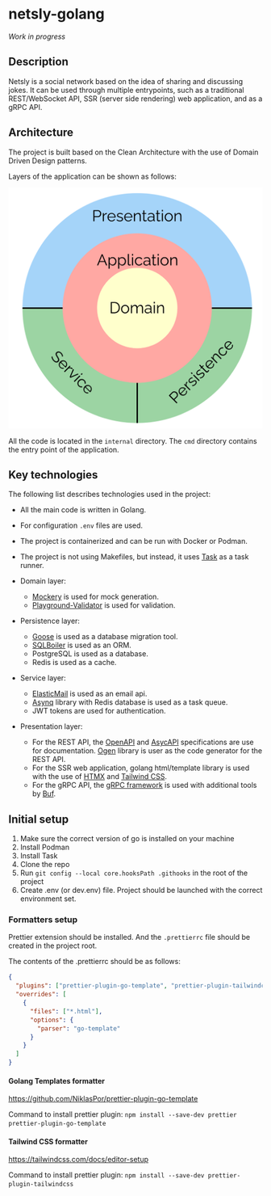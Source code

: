 # netsly-golang

_Work in progress_

## Description

Netsly is a social network based on the idea of sharing and discussing jokes. It can be used through multiple entrypoints, such as a traditional REST/WebSocket API, SSR (server side rendering) web application, and as a gRPC API.

## Architecture

The project is built based on the Clean Architecture with the use of Domain Driven Design patterns.

Layers of the application can be shown as follows:

![architecture diagram](images/architecture_circle_diagram.png)

All the code is located in the `internal` directory. The `cmd` directory contains the entry point of the application.

## Key technologies

The following list describes technologies used in the project:

- All the main code is written in Golang.
- For configuration `.env` files are used.
- The project is containerized and can be run with Docker or Podman.
- The project is not using Makefiles, but instead, it uses [Task](https://taskfile.dev/) as a task runner.

- Domain layer:

  - [Mockery](https://github.com/vektra/mockery) is used for mock generation.
  - [Playground-Validator](https://github.com/go-playground/validator) is used for validation.

- Persistence layer:

  - [Goose](https://github.com/pressly/goose) is used as a database migration tool.
  - [SQLBoiler](https://github.com/volatiletech/sqlboiler) is used as an ORM.
  - PostgreSQL is used as a database.
  - Redis is used as a cache.

- Service layer:

  - [ElasticMail](https://elasticemail.com/) is used as an email api.
  - [Asynq](https://github.com/hibiken/asynq) library with Redis database is used as a task queue.
  - JWT tokens are used for authentication.

- Presentation layer:

  - For the REST API, the [OpenAPI](https://learn.openapis.org/) and [AsycAPI](https://www.asyncapi.com/en) specifications are use for documentation. [Ogen](https://github.com/ogen-go/ogen) library is user as the code generator for the REST API.
  - For the SSR web application, golang html/template library is used with the use of [HTMX](https://htmx.org/) and [Tailwind CSS](https://tailwindcss.com/).
  - For the gRPC API, the [gRPC framework](https://grpc.io/) is used with additional tools by [Buf](https://buf.build/).

## Initial setup

1. Make sure the correct version of go is installed on your machine
2. Install Podman
3. Install Task
4. Clone the repo
5. Run `git config --local core.hooksPath .githooks` in the root of the project
6. Create .env (or dev.env) file. Project should be launched with the correct environment set.

### Formatters setup

Prettier extension should be installed. And the `.prettierrc` file should be created in the project root.

The contents of the .prettierrc should be as follows:

```json
{
  "plugins": ["prettier-plugin-go-template", "prettier-plugin-tailwindcss"],
  "overrides": [
    {
      "files": ["*.html"],
      "options": {
        "parser": "go-template"
      }
    }
  ]
}
```

#### Golang Templates formatter

https://github.com/NiklasPor/prettier-plugin-go-template

Command to install prettier plugin: `npm install --save-dev prettier prettier-plugin-go-template`

#### Tailwind CSS formatter

https://tailwindcss.com/docs/editor-setup

Command to install prettier plugin: `npm install --save-dev prettier-plugin-tailwindcss`
